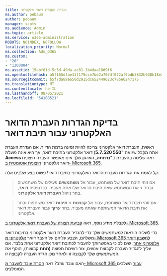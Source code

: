 ```yaml
---
title: הגדרת העברת דואר אלקטרוני
ms.author: pebaum
author: pebaum
manager: scotv
ms.audience: Admin
ms.topic: article
ms.service: o365-administration
ROBOTS: NOINDEX, NOFOLLOW
localization_priority: Normal
ms.collection: Adm_O365
ms.custom:
- "20"
- "1200004"
ms.assetid: 15abf81d-5c5d-49da-ac81-1b4daa1809f6
ms.openlocfilehash: a5f165dfae13f179cce7be2a707df072af9bdb3832b938b18e3e023daa756b79
ms.sourcegitcommit: b5f7da89a650d2915dc652449623c78be6247175
ms.translationtype: MT
ms.contentlocale: he-IL
ms.lasthandoff: 08/05/2021
ms.locfileid: "54108521"
---
```

# <a name="check-the-email-forwarding-settings-for-a-mailbox"></a>בדיקת הגדרות העברת הדואר האלקטרוני עבור תיבת דואר

ראשית, העברת דואר אלקטרוני צריכה להיות זמינה ברמת הדייר. אם הגדרת העברת דואר אלקטרוני בתיבת דואר, אך היא אינה פועלת (אתה מקבל שגיאה **"550 5.7.520 Access נדחתה,** הארגון שלך אינו מאפשר העברה חיצונית" ) ראה שליטה בהעברת דואר אלקטרוני [חיצונית אוטומטית ב- Microsoft 365.](https://docs.microsoft.com/microsoft-365/security/office-365-security/external-email-forwarding?view=o365-worldwide)

קל לאמת את הגדרות העברת הדואר האלקטרוני בתיבת דואר! פשוט בצע שלבים אלה.
  
> אם זוהי תיבת דואר של משתמש, עבור אל **משתמשים** פעילים של משתמשים ובחר \>  את המשתמש שאת תיבת הדואר שלו אתה מעביר. בכרטיסיה **דואר,** בחר ניהול **העברת דואר אלקטרוני.**

> אם זוהי תיבת דואר משותפת, עבור אל **קבוצות** \> **תיבות** דואר משותפות ובחר את תיבת הדואר המשותפת שאתה מעביר. בחר **ערוך** עבור העברת דואר אלקטרוני.

לקבלת מידע נוסף, ראה [קביעת תצורה של העברת דואר אלקטרוני ב- Microsoft 365](https://docs.microsoft.com/microsoft-365/admin/email/configure-email-forwarding).
  
כדי לשלוח הוראות למשתמשים שלך כדי להגדיר העברת דואר אלקטרוני בתיבות דואר משלהם, הצבע עליהם על העבר דואר [אלקטרוני מ- Microsoft 365 לחשבון דואר אלקטרוני אחר](https://support.office.com/article/Forward-email-from-Office-365-to-another-email-account-1ed4ee1e-74f8-4f53-a174-86b748ff6a0e). שים לב כי באפשרותך להעביר לכתובת דואר אלקטרוני אחת בלבד. אם עליך להגדיר העברה לקבוצת אנשים, צור רשימת תפוצה **(תחת** קבוצות), הוסף את המשתמשים שלך לקבוצה זו ולאחר מכן הגדר העברה לקבוצה זו.
  
האם עובד עוזב? ראה [הסרת עובד לשעבר מ- Microsoft 365 עבור](https://docs.microsoft.com/microsoft-365/admin/add-users/remove-former-employee) השלבים המומלצים.